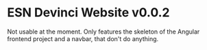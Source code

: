 # ESN Devinci Website v0.0.2

Not usable at the moment. Only features the skeleton of the Angular frontend project and a navbar, that don't do anything.